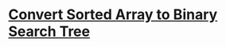 # [Convert Sorted Array to Binary Search Tree](https://leetcode.com/problems/convert-sorted-array-to-binary-search-tree/description/)
